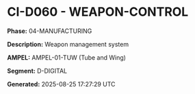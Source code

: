 # CI-D060 - WEAPON-CONTROL

**Phase:** 04-MANUFACTURING

**Description:** Weapon management system

**AMPEL:** AMPEL-01-TUW (Tube and Wing)

**Segment:** D-DIGITAL

**Generated:** 2025-08-25 17:27:29 UTC
